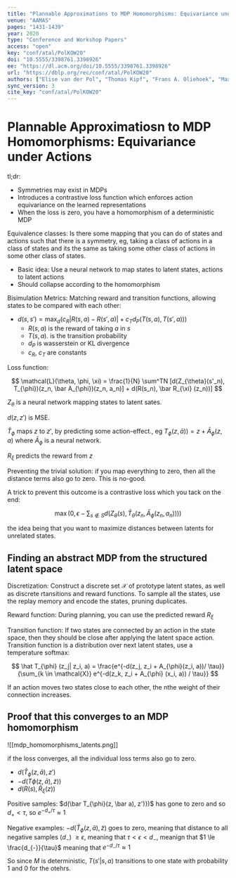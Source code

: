 ```yaml
---
title: "Plannable Approximations to MDP Homomorphisms: Equivariance under Actions."
venue: "AAMAS"
pages: "1431-1439"
year: 2020
type: "Conference and Workshop Papers"
access: "open"
key: "conf/atal/PolKOW20"
doi: "10.5555/3398761.3398926"
ee: "https://dl.acm.org/doi/10.5555/3398761.3398926"
url: "https://dblp.org/rec/conf/atal/PolKOW20"
authors: ["Elise van der Pol", "Thomas Kipf", "Frans A. Oliehoek", "Max Welling"]
sync_version: 3
cite_key: "conf/atal/PolKOW20"
---
```

# Plannable Approximatiosn to MDP Homomorphisms: Equivariance under Actions

tl;dr:
 - Symmetries may exist in MDPs
 - Introduces a contrastive loss function which enforces action equivariance on the learned representations
 - When the loss is zero, you have a homomorphism of a deterministic MDP


Equivalence classes: Is there some mapping that you can do of states and actions such that there is a symmetry, eg, taking a class of actions in a class of states and its the same as taking some other class of actions in some other class of states.

 - Basic idea: Use a neural network to map states to latent states, actions to latent actions
 - Should collapse according to the homomorphism

Bisimulation Metrics: Matching reward and transition functions, allowing states to be compared with each other:

 - $d(s, s') = \max_d (c_R|R(s, a) - R(s', a)| + c_T d_P(T(s, a), T(s', a)))$
	 - $R(s, a)$ is the reward of taking $a$ in $s$
	 - $T(s, a)$. is the transition probability
	 - $d_P$ is wasserstein or KL divergence
	 - $c_R$, $c_T$ are constants

Loss function:

$$
\mathcal{L}(\theta, \phi, \xi) = \frac{1}{N} \sum^TN [d(Z_{\theta}(s'_n), T_{\phi})(z_n, \bar A_{\phi})(z_n, a_n)] + d(R(s_n), \bar R_{\xi} (z_n))]
$$

$Z_{\theta}$ is a neural network mapping states to latent sates.

$d(z, z')$ is MSE.

$\bar T_{\phi}$ maps $z$ to $z'$, by predicting some action-effect., eg $T_{\phi}(z, \bar a)) = z + \bar A_{\phi}(z, a)$ where $\bar A_{\phi}$ is a neural network.

$R_{\xi}$ predicts the reward from $z$

Preventing the trivial solution: if you map everything to zero, then all the distance terms also go to zero. This is no-good.

A trick to prevent this outcome is a contrastive loss which you tack on the end:

$$
\max (0, \epsilon - \sum_{s \not \in S} d(Z_{\theta} (s), \bar T_{\theta} (z_n, \bar A_{\phi} (z_n, a_n))))
$$

the idea being that you want to maximize distances between latents for unrelated states.

## Finding an abstract MDP from the structured latent space

Discretization: Construct a discrete set $\mathcal{X}$ of prototype latent states, as well as discrete rtansitions and reward functions. To sample all the states, use the replay memory and encode the states, pruning duplicates.

Reward function: During planning, you can use the predicted reward $R_{\xi}$

Transition function: If two states are connected by an action in the state space, then they should be close after applying the latent space action. Transition function is a distribution over next latent states, use a temperature softmax:

$$
\hat T_{\phi} (z_j| z_i, a) = \frac{e^{-d(z_j, z_i + A_{\phi}(z_i, a))/ \tau}}{\sum_{k \in \mathcal{X}} e^{-d(z_k, z_i + A_{\phi} (x_i, a)) / \tau}}
$$

If an action moves two states close to each other, the nthe weight of their connection increases.

## Proof that this converges to an MDP homomorphism

![[mdp_homomorphisms_latents.png]]

if the loss converges, all the individual loss terms also go to zero.
 - $d(\bar T_{\phi}(z, \bar a), z')$
 - $-d (T\phi(z, \bar a), \tilde z))$
 - $d(R(s), \bar R_{\xi}(z))$

Positive samples: $d(\bar T_{\phi}(z, \bar a), z')})$ has gone to zero and so $d_{+} \lt \tau$, so $e^{-d_{+} / \tau} \approx 1$

Negative examples: $-d(\bar T_{\phi} (z, \bar a), \tilde z)$ goes to zero, meaning that distance to all negative samples ($d_{-}$) $\ge \epsilon$, meaning that $\tau < \epsilon < d_{-}$, meanign that $1 \le \frac{d_{-}}{\tau}$ meaning that $e^{-d_{-} / \tau} \approx 1$

So since $M$ is deterministic, $T(s'|s, a)$ transitions to one state with probability 1 and 0 for the otehrs.